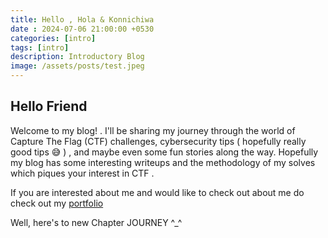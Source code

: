 ```yaml
---
title: Hello , Hola & Konnichiwa 
date : 2024-07-06 21:00:00 +0530
categories: [intro]
tags: [intro]
description: Introductory Blog
image: /assets/posts/test.jpeg
---
```


## Hello Friend

Welcome to my blog! . I'll be sharing my journey through the world of Capture The Flag (CTF) challenges, cybersecurity tips ( hopefully really good tips :sweat_smile: ) , and maybe even some fun stories along the way. Hopefully my blog has some interesting writeups and the methodology of my solves which piques your interest in CTF .


If you are interested about me and would like to check out about me do check out my [portfolio](https://owatron.github.io/portfolio/)

Well, here's to new Chapter JOURNEY ^_^

